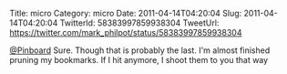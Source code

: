 Title: micro
Category: micro
Date: 2011-04-14T04:20:04
Slug: 2011-04-14T04:20:04
TwitterId: 58383997859938304
TweetUrl: https://twitter.com/mark_philpot/status/58383997859938304

[@Pinboard](https://twitter.com/Pinboard) Sure. Though that is probably the last. I'm almost finished pruning my bookmarks.  If I hit anymore, I shoot them to you that way